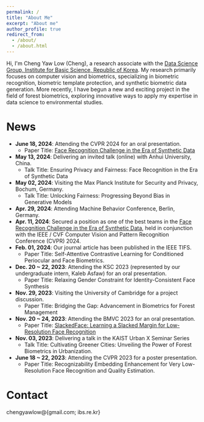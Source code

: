 ```yaml
---
permalink: /
title: "About Me"
excerpt: "About me"
author_profile: true
redirect_from: 
  - /about/
  - /about.html
---
```


Hi, I'm Cheng Yaw Low (Cheng), a research associate with the [Data Science Group, Institute for Basic Science, Republic of Korea](https://ds.ibs.re.kr/). My research primarily focuses on computer vision and biometrics, specializing in biometric recognition, biometric template protection, and synthetic biometric data generation. More recently, I have begun a new and exciting project in the field of forest biometrics, exploring innovative ways to apply my expertise in data science to environmental studies.

# News
<!-- <span style="font-size: smaller;">(in the recent six months)</span> -->
+ **June 18, 2024**: Attending the CVPR 2024 for an oral presentation.
  - Paper Title: [Face Recognition Challenge in the Era of Synthetic Data](https://openaccess.thecvf.com/content/WACV2024W/FRCSyn/papers/Melzi_FRCSyn_Challenge_at_WACV_2024_Face_Recognition_Challenge_in_the_WACVW_2024_paper.pdf)
+ **May 13, 2024**: Delivering an invited talk (online) with Anhui University, China.
  - Talk Title: Ensuring Privacy and Fairness: Face Recognition in the Era of Synthetic Data
+ **May 02, 2024**: Visiting the Max Planck Institute for Security and Privacy, Bochum, Germany.
  - Talk Title: Unlocking Fairness: Progressing Beyond Bias in Generative Models
+ **Apr. 29, 2024**: Attending Machine Behavior Conference, Berlin, Germany. 
+ **Apr. 11, 2024**: Secured a position as one of the best teams in the [Face Recognition Challenge in the Era of Synthetic Data](https://codalab.lisn.upsaclay.fr/competitions/16970), held in conjunction with the IEEE / CVF Computer Vision and Pattern Recognition Conference (CVPR) 2024.
+ **Feb. 01, 2024**: Our journal article has been published in the IEEE TIFS.
  - Paper Title: Self-Attentive Contrastive Learning for Conditioned Periocular and Face Biometrics.
+ **Dec. 20 ~ 22, 2023**: Attending the KSC 2023 (represented by our undergraduate intern, Kaleb Asfaw) for an oral presentation.
  - Paper Title: Relaxing Gender Constraint for Identity-Consistent Face Synthesis
+ **Nov. 29, 2023**: Visiting the University of Cambridge for a project discussion.
  - Paper Title: Bridging the Gap: Advancement in Biometrics for Forest Management
+ **Nov. 20 ~ 24, 2023**: Attending the BMVC 2023 for an oral presentation.
  - Paper Title: [SlackedFace: Learning a Slacked Margin for Low-Resolution Face Recognition](https://papers.bmvc2023.org/0282.pdf)
+ **Nov. 03, 2023**: Delivering a talk in the KAIST Urban X Seminar Series
  - Talk Title: Cultivating Greener Cities: Unveiling the Power of Forest Biometrics in Urbanization.
+ **June 18 ~ 22, 2023**: Attending the CVPR 2023 for a poster presentation.
  - Paper Title: Recognizability Embedding Enhancement for Very Low-Resolution Face Recognition and Quality Estimation.

# Contact
chengyawlow@{gmail.com; ibs.re.kr}
